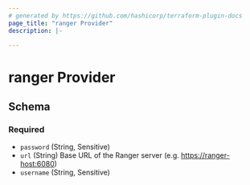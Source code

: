 ```yaml
---
# generated by https://github.com/hashicorp/terraform-plugin-docs
page_title: "ranger Provider"
description: |-

---
```


# ranger Provider

<!-- schema generated by tfplugindocs -->
## Schema

### Required

- `password` (String, Sensitive)
- `url` (String) Base URL of the Ranger server (e.g. <https://ranger-host:6080>)
- `username` (String, Sensitive)
